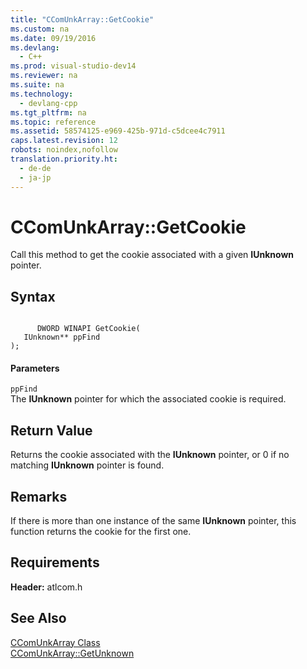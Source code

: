 ```yaml
---
title: "CComUnkArray::GetCookie"
ms.custom: na
ms.date: 09/19/2016
ms.devlang: 
  - C++
ms.prod: visual-studio-dev14
ms.reviewer: na
ms.suite: na
ms.technology: 
  - devlang-cpp
ms.tgt_pltfrm: na
ms.topic: reference
ms.assetid: 58574125-e969-425b-971d-c5dcee4c7911
caps.latest.revision: 12
robots: noindex,nofollow
translation.priority.ht: 
  - de-de
  - ja-jp
---
```

# CComUnkArray::GetCookie
Call this method to get the cookie associated with a given **IUnknown** pointer.  
  
## Syntax  
  
```  
  
      DWORD WINAPI GetCookie(  
   IUnknown** ppFind   
);  
```  
  
#### Parameters  
 `ppFind`  
 The **IUnknown** pointer for which the associated cookie is required.  
  
## Return Value  
 Returns the cookie associated with the **IUnknown** pointer, or 0 if no matching **IUnknown** pointer is found.  
  
## Remarks  
 If there is more than one instance of the same **IUnknown** pointer, this function returns the cookie for the first one.  
  
## Requirements  
 **Header:** atlcom.h  
  
## See Also  
 [CComUnkArray Class](../vs140/CComUnkArray-Class.md)   
 [CComUnkArray::GetUnknown](../vs140/CComUnkArray--GetUnknown.md)